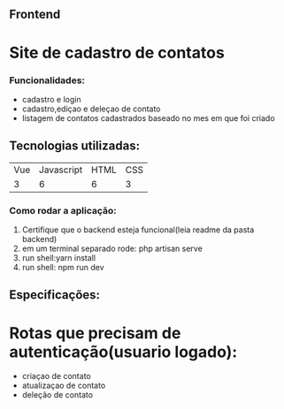 ## Frontend

<h1>Site de cadastro de contatos</h1>

### Funcionalidades:
- cadastro e login
- cadastro,ediçao e deleçao de contato
- listagem de contatos cadastrados baseado no mes em que foi criado

## Tecnologias utilizadas:

<table>
<tr>
 <td>Vue </td>
 <td>Javascript</td>
 <td>HTML</td>
  <td>CSS</td>

</tr>
<tr>
<td>3</td>
<td>6</td>
<td>6</td>
<td>3</td>

 </tr>
</table>

### Como rodar a aplicação:

1. Certifique que o backend esteja funcional(leia readme da pasta backend)
2. em um terminal separado rode: php artisan serve
3. run shell:yarn install
4. run shell: npm run dev

## Especificações:

# Rotas que precisam de autenticação(usuario logado):

- criaçao de contato
- atualizaçao de contato
- deleção de contato
